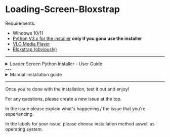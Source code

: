 # Loading-Screen-Bloxstrap

Requirements:
- Windows 10/11
- [Python V3.x for the installer](https://www.python.org/downloads/)
**only if you gona use the installer**
- [VLC Media Player](https://www.videolan.org/vlc/)
- [Bloxstrap (obviously)](https://github.com/pizzaboxer/bloxstrap)
---
<details>
<summary>Loader Screen Python Installer - User Guide</summary>

## Required Libraries

Before running the script, ensure you have the necessary libraries installed. Use the following command to install them if they are not already available:

```bash
pip install pillow
```

## Steps to use `installer.py`

### Preparation

1. Ensure you have the `installer.py` file on your computer.
2. Have a video file ready that you want to use as a loading screen.

### Running the Script

1. Open a terminal or command prompt.
2. Navigate to the directory where `installer.py` is located.
3. Run the script with the command:
    ```bash
    python installer.py
    ```

### Using the Graphical Interface

1. A window titled "Loader Screen Installer" will open.
2. You will see three main options:
    1. **Install/Change**
    2. **Uninstall**
    3. **Cancel**

### Installing or Changing the Loading Screen

1. Click on **Install/Change**.
2. Select the video file you want to use as a loading screen.
3. If VLC is not installed, you will be given the option to install it or manually select its location.

### Uninstalling the Loading Screen

1. If you want to remove the custom loading screen, click on **Uninstall**.

### Canceling the Operation

1. If you decide not to perform any action, you can click on **Cancel** or close the window.

### Reviewing the Logs

1. After each operation, a window with the installation logs will be displayed.
2. Review this information to ensure everything has been done correctly.

### Finishing

1. Close the log window to end the process.

## Additional Notes

- The script will automatically detect your system language and display the interface in English or Spanish accordingly.
- If you encounter any issues, check the logs for more information about what might have gone wrong.
- Any error that the console presents can be reported in the repository.

</details>
---
<!-- Manual installation guide -->
<details>
<summary>Manual installation guide</summary>
For the people that just don't like it the easy way...

# Script Setup
1. Download the "Intro.ps1" file
2. Open it in the text editor of your choice
3. At the top, replace [INSERT VIDEO PATH] with the file path to your video
4. If your VLC Media Player is in (x86) then add it into the $vlcPath vairable
5. Save the file

# Integration Setup Guide
1. Open Bloxstrap Menu
2. Scroll down to "Custom Integrations"
3. Click "New"
4. Set this as the Application Location: `C:\Windows\System32\WindowsPowerShell\v1.0\powershell.exe`
5. In the Launch Arguments, add this: `powershell -ExecutionPolicy Bypass -File ` and add the Path to the .ps1 file after it
6. Click "Save"
</details>

---

<!-- End of README -->

Once you're done with the installation, test it out and enjoy!

For any questions, please create a new issue at the top.

In the issue please explain what's happening / the issue that you're experiencing.

In the labels for your issue, please choose installation method aswell as operating system.

